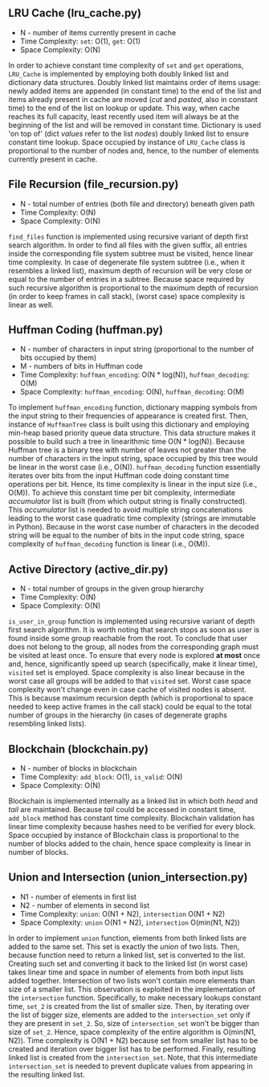 ## LRU Cache (lru_cache.py)
* N - number of items currently present in cache
* Time Complexity: `set`: O(1), `get`: O(1)
* Space Complexity: O(N)

In order to achieve constant time complexity of `set` and `get` operations,
`LRU_Cache` is implemented by employing both doubly linked list and dictionary data structures.
Doubly linked list maintains order of items usage: newly added items are appended (in constant time) to the end of the list
and items already present in cache are moved (*cut* and *pasted*, also in constant time) to the end of the list on lookup or update.
This way, when cache reaches its full capacity, least recently used item will always be at the beginning of the list and will be removed in constant time.
Dictionary is used 'on top of' (dict *values* refer to the list *nodes*) doubly linked list to ensure constant time lookup.
Space occupied by instance of `LRU_Cache` class is proportional to the number of nodes and, hence, to the number of elements currently present in cache.

## File Recursion (file_recursion.py)
* N - total number of entries (both file and directory) beneath given path
* Time Complexity: O(N)
* Space Complexity: O(N)

`find_files` function is implemented using recursive variant of depth first search algorithm.
In order to find all files with the given suffix, all entries inside the corresponding file system subtree
must be visited, hence linear time complexity. In case of degenerate file system subtree (i.e., when it resembles a linked list),
maximum depth of recursion will be very close or equal to the number of entries in a subtree.
Because space required by such recursive algorithm is proportional to the maximum depth of recursion (in order to keep frames in call stack),
(worst case) space complexity is linear as well.

## Huffman Coding (huffman.py)
* N - number of characters in input string (proportional to the number of bits occupied by them)
* M - numbers of bits in Huffman code
* Time Complexity: `huffman_encoding`: O(N * log(N)), `huffman_decoding`: O(M)
* Space Complexity: `huffman_encoding`: O(N), `huffman_decoding`: O(M)

To implement `huffman_encoding` function, dictionary mapping symbols from the input string to their frequencies of appearance is created first.
Then, instance of `HuffmanTree` class is built using this dictionary and employing min-heap based priority queue data structure.
This data structure makes it possible to build such a tree in linearithmic time O(N * log(N)).
Because Huffman tree is a binary tree with number of leaves not greater than the number of characters in the input string, space occupied by this tree would be linear in the worst case (i.e., O(N)).
`huffman_decoding` function essentially iterates over bits from the input Huffman code doing constant time operations per bit. Hence, its time complexity is linear in the input size (i.e., O(M)).
To achieve this constant time per bit complexity, intermediate *accumulator* list is built (from which output string is finally constructed).
This *accumulator* list is needed to avoid multiple string concatenations leading to the worst case quadratic time complexity (strings are immutable in Python).
Because in the worst case number of characters in the decoded string will be equal to the number of bits in the input code string, space complexity of `huffman_decoding` function is linear (i.e., O(M)).

## Active Directory (active_dir.py)
* N - total number of groups in the given group hierarchy
* Time Complexity: O(N)
* Space Complexity: O(N)

`is_user_in_group` function is implemented using recursive variant of depth first search algorithm.
It is worth noting that search stops as soon as user is found inside some group reachable from the root.
To conclude that user does not belong to the group, all nodes from the corresponding graph must be visited at least once.
To ensure that every node is explored **at most** once and, hence, significantly speed up search (specifically, make it linear time), `visited` set is employed. 
Space complexity is also linear because in the worst case all groups will be added to that `visited` set.
Worst case space complexity won't change even in case cache of visited nodes is absent.
This is because maximum recursion depth (which is proportional to space needed to keep active frames in the call stack)
could be equal to the total number of groups in the hierarchy (in cases of degenerate graphs resembling linked lists).

## Blockchain (blockchain.py)
* N - number of blocks in blockchain
* Time Complexity: `add_block`: O(1), `is_valid`: O(N)
* Space Complexity: O(N)

Blockchain is implemented internally as a linked list in which both *head* and *tail* are maintained.
Because *tail* could be accessed in constant time, `add_block` method has constant time complexity.
Blockchain validation has linear time complexity because hashes need to be verified for every block.
Space occupied by instance of Blockchain class is proportional to the number of blocks added to the chain,
hence space complexity is linear in number of blocks.

## Union and Intersection (union_intersection.py)
* N1 - number of elements in first list
* N2 - number of elements in second list
* Time Complexity: `union`: O(N1 + N2), `intersection` O(N1 + N2)
* Space Complexity: `union` O(N1 + N2), `intersection` O(min(N1, N2))

In order to implement `union` function, elements from both linked lists are added to the same set.
This set is exactly the *union* of two lists. Then, because function need to return a linked list, set is converted to the list.
Creating such set and converting it back to the linked list (in worst case) takes linear time and space in number of elements from both input lists added together.
Intersection of two lists won't contain more elements than size of a smaller list. This observation is exploited in the implementation of the `intersection` function.
Specifically, to make necessary lookups constant time, `set_2` is created from the list of smaller size.
Then, by iterating over the list of bigger size, elements are added to the `intersection_set` only if they are present in `set_2`.
So, size of `intersection_set` won't be bigger than size of `set_2`. Hence, space complexity of the entire algorithm is O(min(N1, N2)).
Time complexity is O(N1 + N2) because set from smaller list has to be created and iteration over bigger list has to be performed.
Finally, resulting linked list is created from the `intersection_set`. Note, that this intermediate `intersection_set` is needed
to prevent duplicate values from appearing in the resulting linked list.

